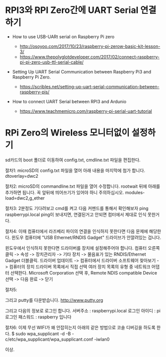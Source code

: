 
# RPI3와 RPI Zero간에 UART Serial 연결하기

* How to use USB-UARt serial on Raspberry Pi zero
   * http://osoyoo.com/2017/10/23/raspberry-pi-zerow-basic-kit-lesson-3/
   * https://www.thepolyglotdeveloper.com/2017/02/connect-raspberry-pi-pi-zero-usb-ttl-serial-cable/
   
* Setting Up UART Serial Communication between Raspberry Pi3 and Raspberry Pi Zero.
   * https://scribles.net/setting-up-uart-serial-communication-between-raspberry-pis/

* How to connect UART Serial between RPI3 and Ardunio
   * https://www.teachmemicro.com/raspberry-pi-serial-uart-tutorial
   


# RPi Zero의 Wireless 모니터없이 설정하기


sd카드의 boot 폴더로 이동하여 config.txt, cmdline.txt 파일을 편집한다. 

절차1: 
microSD의 config.txt 파일을 열어 아래 내용을 마지막에 첨가 합니다.
dtoverlay=dwc2


절차2:
microSD의 commandline.txt 파일을 열어 수정합니다.
rootwait 뒤에 아래를 추가하면 됩니다. 꼭 앞뒤에 띄어쓰기가 있어야 하니 주의하십시오.
modules-load=dwc2,g_ether

절차3:
2분정도 기다려보고 cmd를 켜고 다음 커멘드를 통해서 확인해보자
ping raspberrypi.local
ping이 보내지면, 연결된거고 안되면 컴터에서 제대로 인식 못한거다.

절차4:
이때 컴퓨터에서 라즈베리 파이의 연결을 인식하지 못한다면 다음 문제에 해당한다.
윈도우 컴퓨터에 "USB Ethernet/RNDIS Gadget" 드라이브가 안깔려있는 겁니다. 

윈도우에서 인식하지 못한다면 드라이버를 장치에 설정해주어야 합니다.
컴퓨터 오른쪽 클릭 -> 속성 -> 장치관리자 -> 기타 장치 -> 물음표가 있는 RNDIS/Ethernet Gadget 더블클릭.
드라이버 업데이트 -> 컴퓨터에서 드라이버 소프트웨어 찾아보기 -> 컴퓨터의 장치 드라이버 목록에서 직접 선택
여러 장치 목록의 유형 중 네트워크 어댑터 선택한다.
Microsoft Corporation 선택 후, Remote NDIS compatible Device 선택 
-> 다음 완료 -> 닫기


절차5: 

그리고 putty를 다운받습니다.
http://www.putty.org

그리고 다음의 정보로 로그인 합니다.
서버주소 : raspberrypi.local
로그인 아이디 : pi
로그인 패스워드 : raspberry 입니다

절차6: 
이제 무선 WIFI가 왜 안잡히는지 아래의 같은 방법으로 코솔 디버깅을 하도록 한다. 
$ sudo wpa_supplicant -d -B -c/etc/wpa_supplicant/wpa_supplicant.conf -iwlan0 


이상. 
